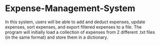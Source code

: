 # Expense-Management-System
In this system, users will be able to add and deduct expenses, update expenses, sort expenses, and export filtered expenses to a file. The program will initially load a collection of expenses from 2 different .txt files (in the same format) and store them in a dictionary.

